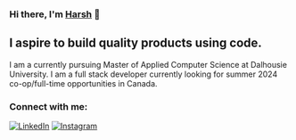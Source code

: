 ### Hi there, I'm [Harsh][website] 👋

## I aspire to build quality products using code.

I am a currently pursuing Master of Applied Computer Science at Dalhousie University. I am a full stack developer currently looking for summer 2024 co-op/full-time opportunities in Canada. 

### Connect with me:
[![LinkedIn](https://img.shields.io/badge/LinkedIn-%2312100E.svg?&style=for-the-badge&logo=LinkedIn&logoColor=blue)][linkedin]
[![Instagram](https://img.shields.io/badge/Instagram-%2312100E.svg?&style=for-the-badge&logo=Instagram&logoColor=purple)][instagram]

[website]: https://harshp.tech
[instagram]: https://www.instagram.com/harsh_249/
[linkedin]: https://www.linkedin.com/in/harsh-patel-696a82176/
